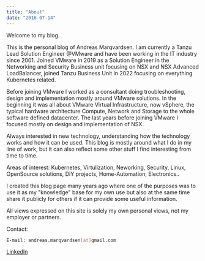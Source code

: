 ```yaml
---
title: "About"
date: "2016-07-14"
---
```


Welcome to my blog.

This is the personal blog of Andreas Marqvardsen. I am currently a Tanzu Lead Solution Engineer @VMware and have been working in the IT industry since 2001. Joined VMware in 2019 as a Solution Engineer in the Networking and Security Business unit focusing on NSX and NSX Advanced LoadBalancer, joined Tanzu Business Unit in 2022 focusing on everything Kubernetes related.   

Before joining VMware I worked as a consultant doing troubleshooting, design and implementation mostly around VMware solutions. In the beginning it was all about VMware Virtual Infrastructure, now vSphere, the typical hardware architecture Compute, Network and Storage to the whole software defined datacenter. The last years before joining VMware I focused mostly on design and implementation of NSX. 

Always interested in new technology, understanding how the technology works and how it can be used. This blog is mostly around what I do in my line of work, but it can also reflect some other stuff I find interesting from time to time. 

Areas of interest: Kubernetes, Virtulization, Neworking, Security, Linux, OpenSource solutions, DiY projects, Home-Automation, Electronics..

I created this blog page many years ago where one of the purposes was to use it as my "knowledge" base for my own use but also at the same time share it publicly for others if it can provide some useful information.  

All views expressed on this site is solely my own personal views, not my employer or partners.

Contact:

```bash
E-mail: andreas.marqvardsen[at]gmail.com 
```



[LinkedIn](https://www.linkedin.com/in/andreas-marqvardsen-37571449/)

 
